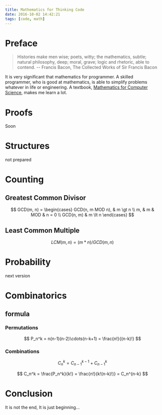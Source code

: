 ```yaml
---
title: Mathematics for Thinking Code
date: 2016-10-02 14:42:21
tags: [code, math]
---
```

# Preface

>Histories make men wise; poets, witty; the mathematics, subtle; natural philosophy, deep; moral, grave; logic and rhetoric, able to contend.
>-- Francis Bacon, The Collected Works of Sir Francis Bacon


It is very significant that mathematics for programmer. A skilled programmer, who is good at mathematics, is able to simplify problems whatever in life or engineering.
A textbook, [Mathematics for Computer Science](https://ocw.mit.edu/courses/electrical-engineering-and-computer-science/6-042j-mathematics-for-computer-science-spring-2015/readings/MIT6_042JS15_textbook.pdf), makes me learn a lot.

# Proofs
Soon

# Structures
not prepared

# Counting
## Greatest Common Divisor

$$
GCD(m, n) =
\begin{cases}
GCD(n, m MOD n), & m \gt n
\\ m, & m & MOD & n = 0
\\ GCD(n, m) & m \lt n
\end{cases}
$$

## Least Common Multiple

$$
LCM(m, n) = (m * n)/GCD(m, n)
$$
# Probability
next version

# Combinatorics
## formula
### Permutations

$$ P_n^k = n(n-1)(n-2)\cdots(n-k+1) = \frac{n!}{(n-k)!} $$
### Combinations

$$ C_n^k = C_{n-1}^{k-1} + C_{n-1}^{k} $$

$$ C_n^k = \frac{P_n^k}{k!} = \frac{n!}{k!(n-k)!)} = C_n^{n-k} $$

# Conclusion

It is not the end, It is just beginning...
